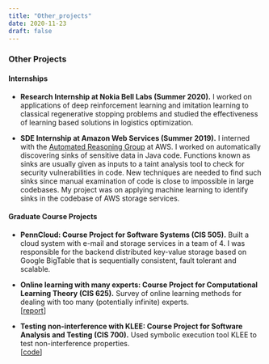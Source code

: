 ```yaml
---
title: "Other_projects"
date: 2020-11-23
draft: false
---
```


### Other Projects

#### Internships

* __Research Internship at Nokia Bell Labs (Summer 2020).__
    I worked on applications of deep reinforcement learning and imitation learning to
    classical regenerative stopping problems and studied the effectiveness of learning based
    solutions in logistics optimization.

* __SDE Internship at Amazon Web Services (Summer 2019).__
    I interned with the [Automated Reasoning Group](https://aws.amazon.com/blogs/security/tag/automated-reasoning/)
    at AWS. I worked on automatically discovering sinks of sensitive data in Java code. Functions known as sinks are usually given as inputs to a taint analysis tool to check for
    security vulnerabilities in code. New techniques are needed to find such sinks since manual examination of code is close to impossible in large codebases.  My project was on applying machine learning to identify sinks in
    the codebase of AWS storage services.

#### Graduate Course Projects

*  __PennCloud: Course Project for Software Systems (CIS 505).__
    Built a cloud system with e-mail and storage services in a team of 4. I was responsible for the backend distributed key-value storage based on Google BigTable that is sequentially consistent, fault tolerant and scalable.  

* __Online learning with many experts: Course Project for Computational Learning Theory (CIS 625).__
    Survey of online learning methods for dealing with too many (potentially infinite) experts.  
    [[report](http://cis.upenn.edu/~castan/doc/2018/No%20Regret%20Learning%20Report.pdf)]

* __Testing non-interference with KLEE: Course Project for Software Analysis and Testing (CIS 700).__
    Used symbolic execution tool KLEE to test non-interference properties.  
    [[code](https://github.com/concolism/concolic-testing)]
